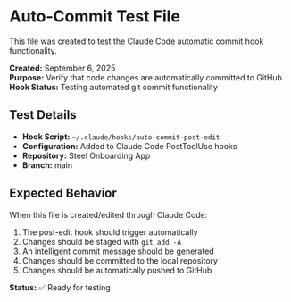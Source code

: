# Auto-Commit Test File

This file was created to test the Claude Code automatic commit hook functionality.

**Created:** September 6, 2025  
**Purpose:** Verify that code changes are automatically committed to GitHub  
**Hook Status:** Testing automated git commit functionality

## Test Details

- **Hook Script:** `~/.claude/hooks/auto-commit-post-edit`
- **Configuration:** Added to Claude Code PostToolUse hooks
- **Repository:** Steel Onboarding App
- **Branch:** main

## Expected Behavior

When this file is created/edited through Claude Code:

1. The post-edit hook should trigger automatically
2. Changes should be staged with `git add -A`
3. An intelligent commit message should be generated
4. Changes should be committed to the local repository
5. Changes should be automatically pushed to GitHub

**Status:** ✅ Ready for testing
